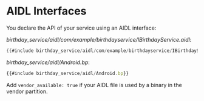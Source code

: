 # AIDL Interfaces

You declare the API of your service using an AIDL interface:

*birthday_service/aidl/com/example/birthdayservice/IBirthdayService.aidl*:

```java
{{#include birthday_service/aidl/com/example/birthdayservice/IBirthdayService.aidl:IBirthdayService}}
```

*birthday_service/aidl/Android.bp*:

```javascript
{{#include birthday_service/aidl/Android.bp}}
```

Add `vendor_available: true` if your AIDL file is used by a binary in the vendor
partition.
